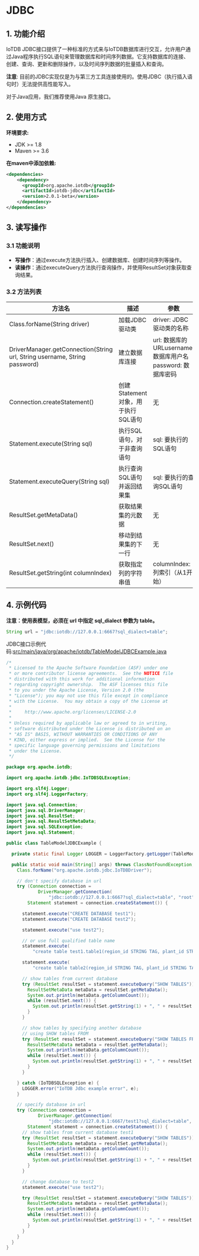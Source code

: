 <!--

    Licensed to the Apache Software Foundation (ASF) under one
    or more contributor license agreements.  See the NOTICE file
    distributed with this work for additional information
    regarding copyright ownership.  The ASF licenses this file
    to you under the Apache License, Version 2.0 (the
    "License"); you may not use this file except in compliance
    with the License.  You may obtain a copy of the License at
    
        http://www.apache.org/licenses/LICENSE-2.0
    
    Unless required by applicable law or agreed to in writing,
    software distributed under the License is distributed on an
    "AS IS" BASIS, WITHOUT WARRANTIES OR CONDITIONS OF ANY
    KIND, either express or implied.  See the License for the
    specific language governing permissions and limitations
    under the License.

-->

# JDBC

## 1. 功能介绍

IoTDB JDBC接口提供了一种标准的方式来与IoTDB数据库进行交互，允许用户通过Java程序执行SQL语句来管理数据库和时间序列数据。它支持数据库的连接、创建、查询、更新和删除操作，以及时间序列数据的批量插入和查询。

**注意**: 目前的JDBC实现仅是为与第三方工具连接使用的。使用JDBC（执行插入语句时）无法提供高性能写入。

对于Java应用，我们推荐使用Java 原生接口。

## 2. 使用方式

**环境要求:**

- JDK >= 1.8
- Maven >= 3.6

**在maven中添加依赖:**

```XML
<dependencies>
    <dependency>
      <groupId>org.apache.iotdb</groupId>
      <artifactId>iotdb-jdbc</artifactId>
      <version>2.0.1-beta</version>
    </dependency>
</dependencies>
```

## 3. 读写操作

### 3.1 功能说明

- **写操作**：通过execute方法执行插入、创建数据库、创建时间序列等操作。
- **读操作**：通过executeQuery方法执行查询操作，并使用ResultSet对象获取查询结果。

### 3.2 **方法列表**

| **方法名**                                                   | **描述**                           | **参数**                                                   | **返回值**                          |
| ------------------------------------------------------------ | ---------------------------------- | ---------------------------------------------------------- | ----------------------------------- |
| Class.forName(String driver)                                 | 加载JDBC驱动类                     | driver: JDBC驱动类的名称                                   | Class: 加载的类对象                 |
| DriverManager.getConnection(String url, String username, String password) | 建立数据库连接                     | url: 数据库的URLusername: 数据库用户名password: 数据库密码 | Connection: 数据库连接对象          |
| Connection.createStatement()                                 | 创建Statement对象，用于执行SQL语句 | 无                                                         | Statement: SQL语句执行对象          |
| Statement.execute(String sql)                                | 执行SQL语句，对于非查询语句        | sql: 要执行的SQL语句                                       | boolean: 指示是否返回ResultSet对象  |
| Statement.executeQuery(String sql)                           | 执行查询SQL语句并返回结果集        | sql: 要执行的查询SQL语句                                   | ResultSet: 查询结果集               |
| ResultSet.getMetaData()                                      | 获取结果集的元数据                 | 无                                                         | ResultSetMetaData: 结果集元数据对象 |
| ResultSet.next()                                             | 移动到结果集的下一行               | 无                                                         | boolean: 是否成功移动到下一行       |
| ResultSet.getString(int columnIndex)                         | 获取指定列的字符串值               | columnIndex: 列索引（从1开始）                             | String: 列的字符串值                |

## 4. 示例代码

**注意：使用表模型，必须在 url 中指定 sql_dialect 参数为 table。**

```Java
String url = "jdbc:iotdb://127.0.0.1:6667?sql_dialect=table";
```

JDBC接口示例代码:[src/main/java/org/apache/iotdb/TableModelJDBCExample.java](https://github.com/apache/iotdb/blob/rc/2.0.1/example/jdbc/src/main/java/org/apache/iotdb/TableModelJDBCExample.java)


```Java
/*
 * Licensed to the Apache Software Foundation (ASF) under one
 * or more contributor license agreements.  See the NOTICE file
 * distributed with this work for additional information
 * regarding copyright ownership.  The ASF licenses this file
 * to you under the Apache License, Version 2.0 (the
 * "License"); you may not use this file except in compliance
 * with the License.  You may obtain a copy of the License at
 *
 *     http://www.apache.org/licenses/LICENSE-2.0
 *
 * Unless required by applicable law or agreed to in writing,
 * software distributed under the License is distributed on an
 * "AS IS" BASIS, WITHOUT WARRANTIES OR CONDITIONS OF ANY
 * KIND, either express or implied.  See the License for the
 * specific language governing permissions and limitations
 * under the License.
 */

package org.apache.iotdb;

import org.apache.iotdb.jdbc.IoTDBSQLException;

import org.slf4j.Logger;
import org.slf4j.LoggerFactory;

import java.sql.Connection;
import java.sql.DriverManager;
import java.sql.ResultSet;
import java.sql.ResultSetMetaData;
import java.sql.SQLException;
import java.sql.Statement;

public class TableModelJDBCExample {

  private static final Logger LOGGER = LoggerFactory.getLogger(TableModelJDBCExample.class);

  public static void main(String[] args) throws ClassNotFoundException, SQLException {
    Class.forName("org.apache.iotdb.jdbc.IoTDBDriver");

    // don't specify database in url
    try (Connection connection =
            DriverManager.getConnection(
                "jdbc:iotdb://127.0.0.1:6667?sql_dialect=table", "root", "root");
        Statement statement = connection.createStatement()) {

      statement.execute("CREATE DATABASE test1");
      statement.execute("CREATE DATABASE test2");

      statement.execute("use test2");

      // or use full qualified table name
      statement.execute(
          "create table test1.table1(region_id STRING TAG, plant_id STRING TAG, device_id STRING TAG, model STRING ATTRIBUTE, temperature FLOAT FIELD, humidity DOUBLE FIELD) with (TTL=3600000)");

      statement.execute(
          "create table table2(region_id STRING TAG, plant_id STRING TAG, color STRING ATTRIBUTE, temperature FLOAT FIELD, speed DOUBLE FIELD) with (TTL=6600000)");

      // show tables from current database
      try (ResultSet resultSet = statement.executeQuery("SHOW TABLES")) {
        ResultSetMetaData metaData = resultSet.getMetaData();
        System.out.println(metaData.getColumnCount());
        while (resultSet.next()) {
          System.out.println(resultSet.getString(1) + ", " + resultSet.getInt(2));
        }
      }

      // show tables by specifying another database
      // using SHOW tables FROM
      try (ResultSet resultSet = statement.executeQuery("SHOW TABLES FROM test1")) {
        ResultSetMetaData metaData = resultSet.getMetaData();
        System.out.println(metaData.getColumnCount());
        while (resultSet.next()) {
          System.out.println(resultSet.getString(1) + ", " + resultSet.getInt(2));
        }
      }

    } catch (IoTDBSQLException e) {
      LOGGER.error("IoTDB Jdbc example error", e);
    }

    // specify database in url
    try (Connection connection =
            DriverManager.getConnection(
                "jdbc:iotdb://127.0.0.1:6667/test1?sql_dialect=table", "root", "root");
        Statement statement = connection.createStatement()) {
      // show tables from current database test1
      try (ResultSet resultSet = statement.executeQuery("SHOW TABLES")) {
        ResultSetMetaData metaData = resultSet.getMetaData();
        System.out.println(metaData.getColumnCount());
        while (resultSet.next()) {
          System.out.println(resultSet.getString(1) + ", " + resultSet.getInt(2));
        }
      }

      // change database to test2
      statement.execute("use test2");

      try (ResultSet resultSet = statement.executeQuery("SHOW TABLES")) {
        ResultSetMetaData metaData = resultSet.getMetaData();
        System.out.println(metaData.getColumnCount());
        while (resultSet.next()) {
          System.out.println(resultSet.getString(1) + ", " + resultSet.getInt(2));
        }
      }
    }
  }
}
```